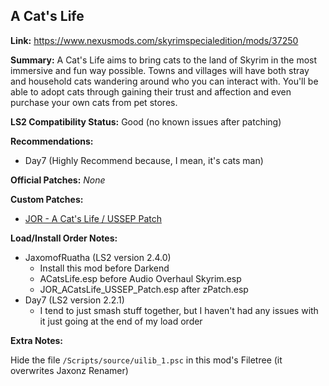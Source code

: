 ## A Cat's Life

**Link:** https://www.nexusmods.com/skyrimspecialedition/mods/37250

**Summary:** A Cat's Life aims to bring cats to the land of Skyrim in the most immersive and fun way possible. Towns and villages will have both stray and household cats wandering around who you can interact with. You'll be able to adopt cats through gaining their trust and affection and even purchase your own cats from pet stores.

**LS2 Compatibility Status:** Good (no known issues after patching)

**Recommendations:** 
* Day7 (Highly Recommend because, I mean, it's cats man)

**Official Patches:**
_None_

**Custom Patches:**
* [JOR - A Cat's Life / USSEP Patch](/custom-patches/JOR_ACatsLife_USSEP_Patch.esp)

**Load/Install Order Notes:**
* JaxomofRuatha (LS2 version 2.4.0)
  * Install this mod before Darkend
  * ACatsLife.esp before Audio Overhaul Skyrim.esp
  * JOR_ACatsLife_USSEP_Patch.esp after zPatch.esp
* Day7 (LS2 version 2.2.1)
  * I tend to just smash stuff together, but I haven't had any issues with it just going at the end of my load order

**Extra Notes:**

Hide the file `/Scripts/source/uilib_1.psc` in this mod's Filetree (it overwrites Jaxonz Renamer)